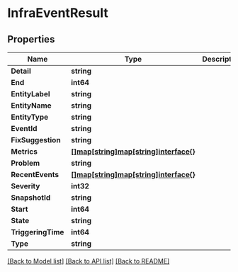 # InfraEventResult

## Properties

Name | Type | Description | Notes
------------ | ------------- | ------------- | -------------
**Detail** | **string** |  | [optional] 
**End** | **int64** |  | [optional] 
**EntityLabel** | **string** |  | [optional] 
**EntityName** | **string** |  | [optional] 
**EntityType** | **string** |  | [optional] 
**EventId** | **string** |  | [optional] 
**FixSuggestion** | **string** |  | [optional] 
**Metrics** | [**[]map[string]map[string]interface{}**](map.md) |  | [optional] 
**Problem** | **string** |  | [optional] 
**RecentEvents** | [**[]map[string]map[string]interface{}**](map.md) |  | [optional] 
**Severity** | **int32** |  | [optional] 
**SnapshotId** | **string** |  | [optional] 
**Start** | **int64** |  | [optional] 
**State** | **string** |  | [optional] 
**TriggeringTime** | **int64** |  | [optional] 
**Type** | **string** |  | [optional] 

[[Back to Model list]](../README.md#documentation-for-models) [[Back to API list]](../README.md#documentation-for-api-endpoints) [[Back to README]](../README.md)


